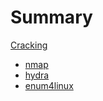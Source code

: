 # Summary

[Cracking](./cracking.md)
- [nmap](./nmap.md)
- [hydra](./hydra.md)
- [enum4linux](./enum4linux.md)

